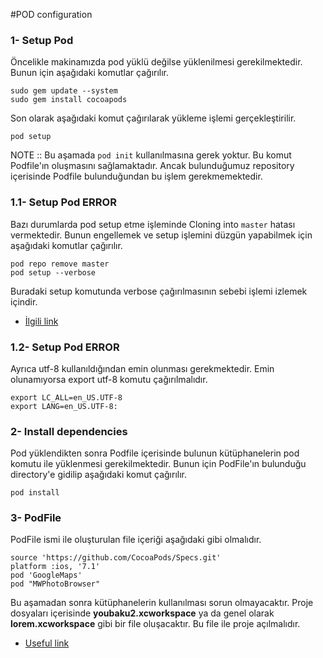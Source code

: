 #POD configuration

### 1- Setup Pod
Öncelikle makinamızda pod yüklü değilse yüklenilmesi gerekilmektedir. Bunun için aşağıdaki komutlar çağırılır.
```
sudo gem update --system
sudo gem install cocoapods
```
Son olarak aşağıdaki komut çağırılarak yükleme işlemi gerçekleştirilir.
```
pod setup
```

NOTE :: Bu aşamada ```pod init``` kullanılmasına gerek yoktur. Bu komut Podfile'ın oluşmasını sağlamaktadır. Ancak bulunduğumuz repository içerisinde Podfile bulunduğundan bu işlem gerekmemektedir.

### 1.1- Setup Pod ERROR
Bazı durumlarda pod setup etme işleminde Cloning into `master` hatası vermektedir. Bunun engellemek ve setup işlemini düzgün yapabilmek için aşağıdaki komutlar çağırılır.
``` 
pod repo remove master
pod setup --verbose
```

Buradaki setup komutunda verbose çağırılmasının sebebi işlemi izlemek içindir. 

* [İlgili link](http://stackoverflow.com/questions/21680573/cocoapods-setup-stuck-on-pod-setup-command-on-terminal#answer-23447657)

### 1.2- Setup Pod ERROR
Ayrıca utf-8 kullanıldığından emin olunması gerekmektedir. Emin olunamıyorsa export utf-8 komutu çağırılmalıdır.
```
export LC_ALL=en_US.UTF-8  
export LANG=en_US.UTF-8:
```

### 2- Install dependencies
Pod yüklendikten sonra Podfile içerisinde bulunun kütüphanelerin pod komutu ile yüklenmesi gerekilmektedir. Bunun için PodFile'ın bulunduğu directory'e gidilip aşağıdaki komut çağırılır.
```
pod install
```

### 3- PodFile
PodFile ismi ile oluşturulan file içeriği aşağıdaki gibi olmalıdır.
```
source 'https://github.com/CocoaPods/Specs.git'
platform :ios, '7.1'
pod 'GoogleMaps'
pod "MWPhotoBrowser"
```
Bu aşamadan sonra kütüphanelerin kullanılması sorun olmayacaktır. Proje dosyaları içerisinde <b>youbaku2.xcworkspace</b> ya da genel olarak <b>lorem.xcworkspace</b> gibi bir file oluşacaktır. Bu file ile proje açılmalıdır.

* [Useful link](http://www.raywenderlich.com/64546/introduction-to-cocoapods-2)
